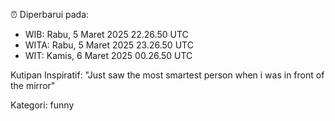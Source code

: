 ⏰ Diperbarui pada:
- WIB: Rabu, 5 Maret 2025 22.26.50 UTC
- WITA: Rabu, 5 Maret 2025 23.26.50 UTC
- WIT: Kamis, 6 Maret 2025 00.26.50 UTC

Kutipan Inspiratif:
"Just saw the most smartest person when i was in front of the mirror"


Kategori: funny

